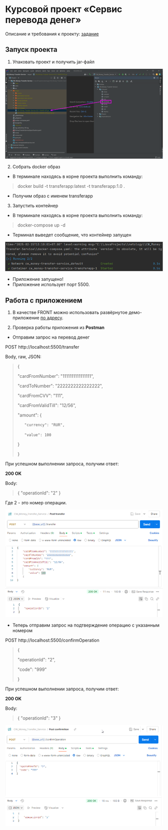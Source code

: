# Курсовой проект «Сервис перевода денег»

Описание и требования к проекту: [задание](https://github.com/NataliaSafiullina/CW_Money-Transfer-Service/blob/main/task_moneytransferservice.md)

## Запуск проекта

1. Упаковать проект и получить jar-файл

![img.png](screenshots/img1.png)

2. Собрать docker образ

+ В терминале находясь в корне проекта выполнить команду:

>docker build -t transferapp:latest -t transferapp:1.0 . 

+ Получим образ с именем transferapp

3. Запустить контейнер

+ В терминале находясь в корне проекта выполнить команду:

>docker-compose up -d

+ Терминал выведет сообщение, что контейнер запущен

![img.png](screenshots/img2.png)

+ Приложение запущено!
+ Приложение использует порт 5500.

## Работа с приложением

1. В качестве FRONT можно использовать развёрнутое демо-приложение [по адресу](https://serp-ya.github.io/card-transfer/).

2. Проверка работы приложения из **Postman**

+ Отправим запрос на перевод денег

POST http://localhost:5500/transfer

Body, raw, JSON:

>{
> 
>    "cardFromNumber": "1111111111111111",
>
>    "cardToNumber": "2222222222222222",
> 
>    "cardFromCVV": "111",
> 
>    "cardFromValidTill": "12/56",
>
>    "amount": {
> 
>        "currency": "RUR",
> 
>        "value": 100
> 
>   }
> 
>}

При успешном выполнении запроса, получим ответ:

**200 OK**

Body:

>{
    "operationId": "2"
}

Где 2 - это номер операции.

![img.png](screenshots/img3.png)

+ Теперь отправим запрос на подтверждение операцию с указанным номером

POST http://localhost:5500/confirmOperation

>{
>
>  "operationId": "2",
>
>  "code": "999"
>
>}

При успешном выполнении запроса, получим ответ:

**200 OK**

Body:

>{
    "operationId": "3"
}

![img_1.png](screenshots/img4.png)
